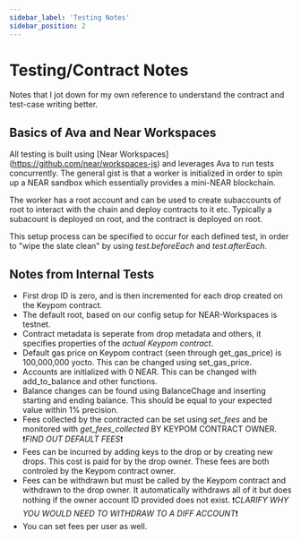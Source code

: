 ```yaml
---
sidebar_label: 'Testing Notes'
sidebar_position: 2
---
```

# Testing/Contract Notes
Notes that I jot down for my own reference to understand the contract and test-case writing better.  

## Basics of Ava and Near Workspaces
All testing is built using [Near Workspaces] (https://github.com/near/workspaces-js) and leverages Ava to run tests concurrently. The general gist is that a worker is initialized in order to spin up a NEAR sandbox which essentially provides a mini-NEAR blockchain.  

The worker has a root account and can be used to create subaccounts of root to interact with the chain and deploy contracts to it etc. Typically a subacount is deployed on root, and the contract is deployed on root.  

This setup process can be specified to occur for each defined test, in order to "wipe the slate clean" by using *test.beforeEach* and *test.afterEach*.  

## Notes from Internal Tests
- First drop ID is zero, and is then incremented for each drop created on the Keypom contract.  
- The default root, based on our config setup for NEAR-Workspaces is testnet.  
- Contract metadata is seperate from drop metadata and others, it specifies properties of the *actual Keypom contract*.  
- Default gas price on Keypom contract (seen through get_gas_price) is 100,000,000 yocto. This can be changed using set_gas_price.  
- Accounts are initialized with 0 NEAR. This can be changed with add_to_balance and other functions.  
- Balance changes can be found using BalanceChage and inserting starting and ending balance. This should be equal to your expected value within 1% precision.  
- Fees collected by the contracted can be set using *set_fees* and be monitored with *get_fees_collected* BY KEYPOM CONTRACT OWNER. ❗️*FIND OUT DEFAULT FEES*❗️  
- Fees can be incurred by adding keys to the drop or by creating new drops. This cost is paid for by the drop owner. These fees are both controled by the Keypom contract owner.  
- Fees can be withdrawn but must be called by the Keypom contract and withdrawn to the drop owner. It automatically withdraws all of it but does nothing if the owner account ID provided does not exist.  ❗️*CLARIFY WHY YOU WOULD NEED TO WITHDRAW TO A DIFF ACCOUNT*❗️  
- You can set fees per user as well.


